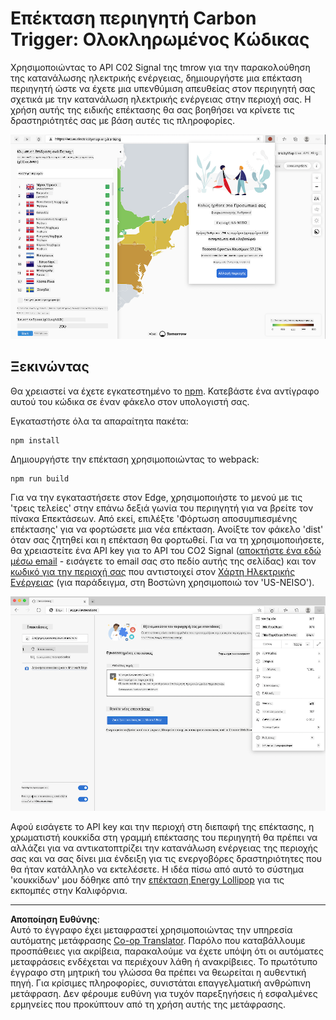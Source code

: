 <!--
CO_OP_TRANSLATOR_METADATA:
{
  "original_hash": "9361268ca430b2579375009e1eceb5e5",
  "translation_date": "2025-08-26T22:49:11+00:00",
  "source_file": "5-browser-extension/solution/translation/README.fr.md",
  "language_code": "el"
}
-->
# Επέκταση περιηγητή Carbon Trigger: Ολοκληρωμένος Κώδικας

Χρησιμοποιώντας το API C02 Signal της tmrow για την παρακολούθηση της κατανάλωσης ηλεκτρικής ενέργειας, δημιουργήστε μια επέκταση περιηγητή ώστε να έχετε μια υπενθύμιση απευθείας στον περιηγητή σας σχετικά με την κατανάλωση ηλεκτρικής ενέργειας στην περιοχή σας. Η χρήση αυτής της ειδικής επέκτασης θα σας βοηθήσει να κρίνετε τις δραστηριότητές σας με βάση αυτές τις πληροφορίες.

![στιγμιότυπο της επέκτασης](../../../../../translated_images/extension-screenshot.0e7f5bfa110e92e3875e1bc9405edd45a3d2e02963e48900adb91926a62a5807.el.png)

## Ξεκινώντας

Θα χρειαστεί να έχετε εγκατεστημένο το [npm](https://npmjs.com). Κατεβάστε ένα αντίγραφο αυτού του κώδικα σε έναν φάκελο στον υπολογιστή σας.

Εγκαταστήστε όλα τα απαραίτητα πακέτα:

```
npm install
```

Δημιουργήστε την επέκταση χρησιμοποιώντας το webpack:

```
npm run build
```

Για να την εγκαταστήσετε στον Edge, χρησιμοποιήστε το μενού με τις 'τρεις τελείες' στην επάνω δεξιά γωνία του περιηγητή για να βρείτε τον πίνακα Επεκτάσεων. Από εκεί, επιλέξτε 'Φόρτωση αποσυμπιεσμένης επέκτασης' για να φορτώσετε μια νέα επέκταση. Ανοίξτε τον φάκελο 'dist' όταν σας ζητηθεί και η επέκταση θα φορτωθεί. Για να τη χρησιμοποιήσετε, θα χρειαστείτε ένα API key για το API του CO2 Signal ([αποκτήστε ένα εδώ μέσω email](https://www.co2signal.com/) - εισάγετε το email σας στο πεδίο αυτής της σελίδας) και τον [κωδικό για την περιοχή σας](http://api.electricitymap.org/v3/zones) που αντιστοιχεί στον [Χάρτη Ηλεκτρικής Ενέργειας](https://www.electricitymap.org/map) (για παράδειγμα, στη Βοστώνη χρησιμοποιώ τον 'US-NEISO').

![εγκατάσταση](../../../../../translated_images/install-on-edge.78634f02842c48283726c531998679a6f03a45556b2ee99d8ff231fe41446324.el.png)

Αφού εισάγετε το API key και την περιοχή στη διεπαφή της επέκτασης, η χρωματιστή κουκκίδα στη γραμμή επέκτασης του περιηγητή θα πρέπει να αλλάζει για να αντικατοπτρίζει την κατανάλωση ενέργειας της περιοχής σας και να σας δίνει μια ένδειξη για τις ενεργοβόρες δραστηριότητες που θα ήταν κατάλληλο να εκτελέσετε. Η ιδέα πίσω από αυτό το σύστημα 'κουκκίδων' μου δόθηκε από την [επέκταση Energy Lollipop](https://energylollipop.com/) για τις εκπομπές στην Καλιφόρνια.

---

**Αποποίηση Ευθύνης**:  
Αυτό το έγγραφο έχει μεταφραστεί χρησιμοποιώντας την υπηρεσία αυτόματης μετάφρασης [Co-op Translator](https://github.com/Azure/co-op-translator). Παρόλο που καταβάλλουμε προσπάθειες για ακρίβεια, παρακαλούμε να έχετε υπόψη ότι οι αυτόματες μεταφράσεις ενδέχεται να περιέχουν λάθη ή ανακρίβειες. Το πρωτότυπο έγγραφο στη μητρική του γλώσσα θα πρέπει να θεωρείται η αυθεντική πηγή. Για κρίσιμες πληροφορίες, συνιστάται επαγγελματική ανθρώπινη μετάφραση. Δεν φέρουμε ευθύνη για τυχόν παρεξηγήσεις ή εσφαλμένες ερμηνείες που προκύπτουν από τη χρήση αυτής της μετάφρασης.